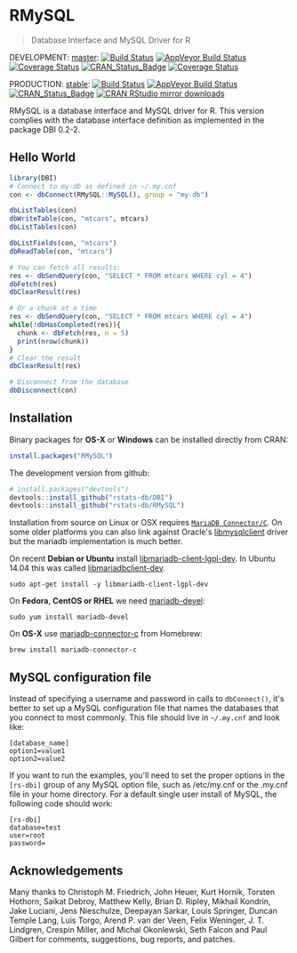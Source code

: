 RMySQL
======

> Database Interface and MySQL Driver for R

DEVELOPMENT: [master](https://github.com/rstats-db/RMySQL/tree/master):
[![Build Status](https://travis-ci.org/rstats-db/RMySQL.svg?branch=master)](https://travis-ci.org/rstats-db/RMySQL)
[![AppVeyor Build Status](https://ci.appveyor.com/api/projects/status/github/rstats-db/RMySQL?branch=master&svg=true)](https://ci.appveyor.com/project/jeroen/RMySQL?branch=master)
[![Coverage Status](https://codecov.io/github/rstats-db/RMySQL/coverage.svg?branch=master)](https://codecov.io/github/rstats-db/RMySQL?branch=master)
[![CRAN_Status_Badge](http://www.r-pkg.org/badges/version/RMySQL)](http://cran.r-project.org/package=RMySQL)
[![Coverage Status](https://codecov.io/github/rstats-db/RMySQL/coverage.svg?branch=master)](https://codecov.io/github/rstats-db/RMySQL?branch=master)

PRODUCTION: [stable](https://github.com/rstats-db/RMySQL/tree/stable):
[![Build Status](https://travis-ci.org/rstats-db/RMySQL.svg?branch=stable)](https://travis-ci.org/rstats-db/RMySQL/branches)
[![AppVeyor Build Status](https://ci.appveyor.com/api/projects/status/github/rstats-db/RMySQL?branch=stable&svg=true)](https://ci.appveyor.com/project/jeroen/RMySQL?branch=stable)
[![CRAN_Status_Badge](http://www.r-pkg.org/badges/version/RMySQL)](http://cran.r-project.org/package=RMySQL)
[![CRAN RStudio mirror downloads](http://cranlogs.r-pkg.org/badges/RMySQL)](http://cran.r-project.org/web/packages/RMySQL/index.html)


RMySQL is a database interface and MySQL driver for R. This version complies with the database interface definition as implemented in the package DBI 0.2-2. 

## Hello World

```R
library(DBI)
# Connect to my-db as defined in ~/.my.cnf
con <- dbConnect(RMySQL::MySQL(), group = "my-db")

dbListTables(con)
dbWriteTable(con, "mtcars", mtcars)
dbListTables(con)

dbListFields(con, "mtcars")
dbReadTable(con, "mtcars")

# You can fetch all results:
res <- dbSendQuery(con, "SELECT * FROM mtcars WHERE cyl = 4")
dbFetch(res)
dbClearResult(res)

# Or a chunk at a time
res <- dbSendQuery(con, "SELECT * FROM mtcars WHERE cyl = 4")
while(!dbHasCompleted(res)){
  chunk <- dbFetch(res, n = 5)
  print(nrow(chunk))
}
# Clear the result
dbClearResult(res)

# Disconnect from the database
dbDisconnect(con)
```

## Installation

Binary packages for __OS-X__ or __Windows__ can be installed directly from CRAN:

```r
install.packages("RMySQL")
```

The development version from github:

```R
# install.packages("devtools")
devtools::install_github("rstats-db/DBI")
devtools::install_github("rstats-db/RMySQL")
```

Installation from source on Linux or OSX requires [`MariaDB Connector/C`](https://downloads.mariadb.org/connector-c/). On some older platforms you can also link against Oracle's [libmysqlclient](https://packages.debian.org/testing/libmysqlclient-dev) driver but the mariadb implementation is much better.

On recent __Debian or Ubuntu__ install [libmariadb-client-lgpl-dev](https://packages.debian.org/testing/libmariadb-client-lgpl-dev). In Ubuntu 14.04 this was called [libmariadbclient-dev](http://packages.ubuntu.com/trusty/libmariadbclient-dev).

```
sudo apt-get install -y libmariadb-client-lgpl-dev
```

On __Fedora__,  __CentOS or RHEL__ we need [mariadb-devel](https://apps.fedoraproject.org/packages/mariadb-devel):

```
sudo yum install mariadb-devel
````

On __OS-X__ use [mariadb-connector-c](https://github.com/Homebrew/homebrew-core/blob/master/Formula/mariadb-connector-c.rb) from Homebrew:

```
brew install mariadb-connector-c
```


## MySQL configuration file

Instead of specifying a username and password in calls to `dbConnect()`, it's better to set up a MySQL configuration file that names the databases that you connect to most commonly. This file should live in `~/.my.cnf` and look like:

```
[database_name]
option1=value1
option2=value2
```

If you want to run the examples, you'll need to set the proper options in the `[rs-dbi]` group of any MySQL option file, such as /etc/my.cnf or the .my.cnf file in your home directory. For a default single user install of MySQL, the following code should work:

```
[rs-dbi]
database=test
user=root
password=
```

## Acknowledgements

Many thanks to Christoph M. Friedrich, John Heuer, Kurt Hornik, Torsten Hothorn, Saikat Debroy, Matthew Kelly, Brian D. Ripley, Mikhail Kondrin, Jake Luciani, Jens Nieschulze, Deepayan Sarkar, Louis Springer, Duncan Temple Lang, Luis Torgo, Arend P. van der Veen, Felix Weninger, J. T. Lindgren, Crespin Miller, and Michal Okonlewski, Seth Falcon and Paul Gilbert for comments, suggestions, bug reports, and patches.

